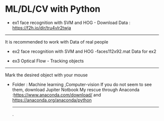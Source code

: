 # ML/DL/CV with Python



* ex1 face recognition with SVM and HOG - Download Data : https://f2h.io/dir/tru4vlr2twja
****
It is recommended to work with Data of real people

* ex2 face recognition with SVM and HOG
  -faces112x92.mat Data for ex2 

* ex3 Optical Flow - Tracking objects
****
Mark the desired object with your mouse

* Folder : Machine learning  ,Computer-vision
If you do not seem to see them, download Jupiter Notbook
My rescue through Anaconda :https://www.anaconda.com/download/
and 
https://anaconda.org/anaconda/python
  
  ****
  .
